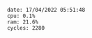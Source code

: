 

                date: 17/04/2022 05:51:48
                cpu: 0.1%
                ram: 21.6%
                cycles: 2280

                         
